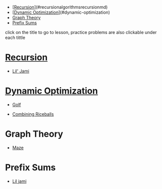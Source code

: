 <!-- TOC -->

- [[Recursion](Algorithms/Recursion.md)](#recursionalgorithmsrecursionmd)
- [[Dynamic Optimization]()](#dynamic-optimization)
- [Graph Theory](#graph-theory)
- [Prefix Sums](#prefix-sums)

<!-- /TOC -->
click on the title to go to lesson, practice problems are also clickable under each tittle
# [Recursion](Algorithms/Recursion.md)
+ [Lil' Jami](http://wcipeg.com/problem/liljami)

# [Dynamic Optimization]()
+ [Golf](http://wcipeg.com/problem/ccc00s4)

+ [Combining Riceballs](http://wcipeg.com/problem/ccc16s4)

# Graph Theory
+ [Maze](http://wcipeg.com/problem/ccc08s3)
# Prefix Sums
+ [Lil jami](http://wcipeg.com/problem/liljami)